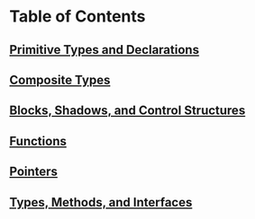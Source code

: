 # Table of Contents

## [Primitive Types and Declarations](./01_primitive_types_and_declarations.md)

## [Composite Types](./02_composite_types.md)

## [Blocks, Shadows, and Control Structures](./03_blocks_shadows_and_control_structures.md)

## [Functions](./04_functions.md)

## [Pointers](./05_pointers.md)

##  [Types, Methods, and Interfaces](./06_types_methods_and_interfaces.md)

